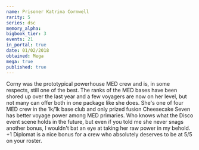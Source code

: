 ```yaml
---
name: Prisoner Katrina Cornwell
rarity: 5
series: dsc
memory_alpha:
bigbook_tier: 3
events: 21
in_portal: true
date: 01/02/2018
obtained: Mega
mega: true
published: true
---
```


Corny was the prototypical powerhouse MED crew and is, in some respects, still one of the best. The ranks of the MED bases have been shored up over the last year and a few voyagers are now on her level, but not many can offer both in one package like she does. She's one of four MED crew in the 1k/1k base club and only prized fusion Cheesecake Seven has better voyage power among MED primaries. Who knows what the Disco event scene holds in the future, but even if you told me she never snags another bonus, I wouldn't bat an eye at taking her raw power in my behold. +1 Diplomat is a nice bonus for a crew who absolutely deserves to be at 5/5 on your roster.
